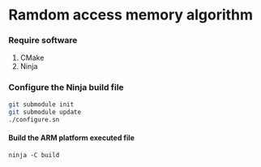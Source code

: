# Ramdom access memory algorithm

### Require software
1. CMake
2. Ninja

### Configure the Ninja build file
```bash
git submodule init
git submodule update
./configure.sn
```

#### Build the ARM platform executed file
```
ninja -C build
```


